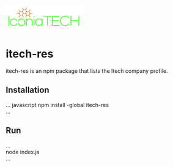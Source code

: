 ![alt text](https://github.com/Iconiatechnologies/itech-res/blob/master/images/itechlogo.png)
# itech-res  
itech-res is an npm package that lists the Itech company profile.  

## Installation  
... javascript 
npm install -global itech-res  
...  
## Run  
...  
node index.js  
...
